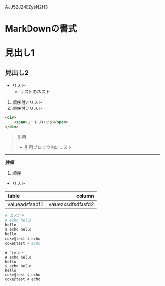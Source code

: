 AJJ52J24EZysN2H3

# MarkDownの書式

# 見出し1

## 見出し2

- リスト
    - リストのネスト


1. 順序付きリスト
2. 順序付きリスト


```html
<div>
    <span>コードブロック</span>
</div>
```

> 引用
> - 引用ブロック内にリスト

---


***強調***

1. 順序


- リスト

| table          |             column |
| :------------- | -----------------: |
| valueadsfsadf1 | valuezxsdfsdfasfd2 |


```bash
# コメント
# echo hello
hello
$ echo hello
hello
coke@test $ echo
coke@test # echo
```

```
# コメント
# echo hello
hello
$ echo hello
hello
coke@test $ echo
coke@test # echo
```
